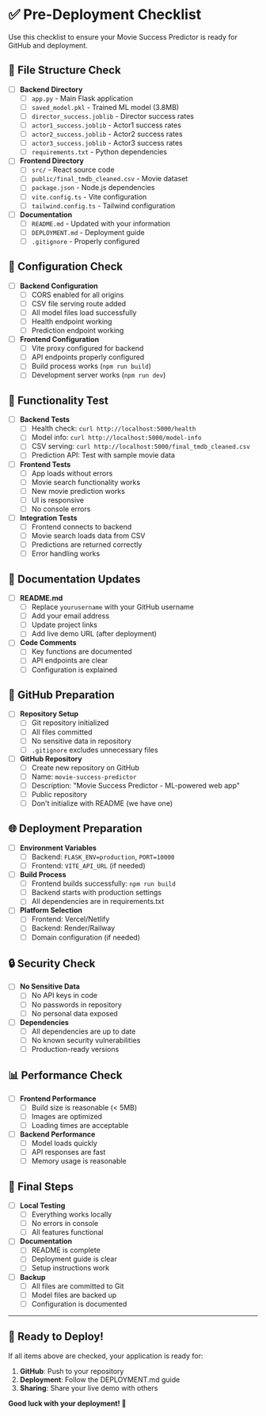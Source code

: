 # ✅ Pre-Deployment Checklist

Use this checklist to ensure your Movie Success Predictor is ready for GitHub and deployment.

## 📁 File Structure Check

- [ ] **Backend Directory**
  - [ ] `app.py` - Main Flask application
  - [ ] `saved_model.pkl` - Trained ML model (3.8MB)
  - [ ] `director_success.joblib` - Director success rates
  - [ ] `actor1_success.joblib` - Actor1 success rates
  - [ ] `actor2_success.joblib` - Actor2 success rates
  - [ ] `actor3_success.joblib` - Actor3 success rates
  - [ ] `requirements.txt` - Python dependencies

- [ ] **Frontend Directory**
  - [ ] `src/` - React source code
  - [ ] `public/final_tmdb_cleaned.csv` - Movie dataset
  - [ ] `package.json` - Node.js dependencies
  - [ ] `vite.config.ts` - Vite configuration
  - [ ] `tailwind.config.ts` - Tailwind configuration

- [ ] **Documentation**
  - [ ] `README.md` - Updated with your information
  - [ ] `DEPLOYMENT.md` - Deployment guide
  - [ ] `.gitignore` - Properly configured

## 🔧 Configuration Check

- [ ] **Backend Configuration**
  - [ ] CORS enabled for all origins
  - [ ] CSV file serving route added
  - [ ] All model files load successfully
  - [ ] Health endpoint working
  - [ ] Prediction endpoint working

- [ ] **Frontend Configuration**
  - [ ] Vite proxy configured for backend
  - [ ] API endpoints properly configured
  - [ ] Build process works (`npm run build`)
  - [ ] Development server works (`npm run dev`)

## 🧪 Functionality Test

- [ ] **Backend Tests**
  - [ ] Health check: `curl http://localhost:5000/health`
  - [ ] Model info: `curl http://localhost:5000/model-info`
  - [ ] CSV serving: `curl http://localhost:5000/final_tmdb_cleaned.csv`
  - [ ] Prediction API: Test with sample movie data

- [ ] **Frontend Tests**
  - [ ] App loads without errors
  - [ ] Movie search functionality works
  - [ ] New movie prediction works
  - [ ] UI is responsive
  - [ ] No console errors

- [ ] **Integration Tests**
  - [ ] Frontend connects to backend
  - [ ] Movie search loads data from CSV
  - [ ] Predictions are returned correctly
  - [ ] Error handling works

## 📝 Documentation Updates

- [ ] **README.md**
  - [ ] Replace `yourusername` with your GitHub username
  - [ ] Add your email address
  - [ ] Update project links
  - [ ] Add live demo URL (after deployment)

- [ ] **Code Comments**
  - [ ] Key functions are documented
  - [ ] API endpoints are clear
  - [ ] Configuration is explained

## 🚀 GitHub Preparation

- [ ] **Repository Setup**
  - [ ] Git repository initialized
  - [ ] All files committed
  - [ ] No sensitive data in repository
  - [ ] `.gitignore` excludes unnecessary files

- [ ] **GitHub Repository**
  - [ ] Create new repository on GitHub
  - [ ] Name: `movie-success-predictor`
  - [ ] Description: "Movie Success Predictor - ML-powered web app"
  - [ ] Public repository
  - [ ] Don't initialize with README (we have one)

## 🌐 Deployment Preparation

- [ ] **Environment Variables**
  - [ ] Backend: `FLASK_ENV=production`, `PORT=10000`
  - [ ] Frontend: `VITE_API_URL` (if needed)

- [ ] **Build Process**
  - [ ] Frontend builds successfully: `npm run build`
  - [ ] Backend starts with production settings
  - [ ] All dependencies are in requirements.txt

- [ ] **Platform Selection**
  - [ ] Frontend: Vercel/Netlify
  - [ ] Backend: Render/Railway
  - [ ] Domain configuration (if needed)

## 🔒 Security Check

- [ ] **No Sensitive Data**
  - [ ] No API keys in code
  - [ ] No passwords in repository
  - [ ] No personal data exposed

- [ ] **Dependencies**
  - [ ] All dependencies are up to date
  - [ ] No known security vulnerabilities
  - [ ] Production-ready versions

## 📊 Performance Check

- [ ] **Frontend Performance**
  - [ ] Build size is reasonable (< 5MB)
  - [ ] Images are optimized
  - [ ] Loading times are acceptable

- [ ] **Backend Performance**
  - [ ] Model loads quickly
  - [ ] API responses are fast
  - [ ] Memory usage is reasonable

## 🎯 Final Steps

- [ ] **Local Testing**
  - [ ] Everything works locally
  - [ ] No errors in console
  - [ ] All features functional

- [ ] **Documentation**
  - [ ] README is complete
  - [ ] Deployment guide is clear
  - [ ] Setup instructions work

- [ ] **Backup**
  - [ ] All files are committed to Git
  - [ ] Model files are backed up
  - [ ] Configuration is documented

---

## 🚀 Ready to Deploy!

If all items above are checked, your application is ready for:

1. **GitHub**: Push to your repository
2. **Deployment**: Follow the DEPLOYMENT.md guide
3. **Sharing**: Share your live demo with others

**Good luck with your deployment! 🎉** 